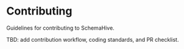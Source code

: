 # Contributing

Guidelines for contributing to SchemaHive.

TBD: add contribution workflow, coding standards, and PR checklist.
